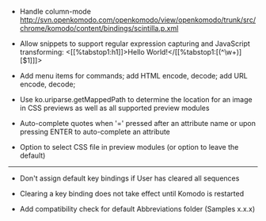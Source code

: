 - Handle column-mode
  http://svn.openkomodo.com/openkomodo/view/openkomodo/trunk/src/chrome/komodo/content/bindings/scintilla.p.xml

- Allow snippets to support regular expression capturing and JavaScript
  transforming:
  <[[%tabstop1:h1]]>Hello World!</[[%tabstop1:[(^\w+)][$1]]]>

- Add menu items for commands; add HTML encode, decode; add URL encode,
  decode;

- Use ko.uriparse.getMappedPath to determine the location for an image in CSS
  previews as well as all supported preview modules

- Auto-complete quotes when '=' pressed after an attribute name or upon
  pressing ENTER to auto-complete an attribute

- Option to select CSS file in preview modules (or option to leave the
  default)

---

- Don't assign default key bindings if User has cleared all sequences

- Clearing a key binding does not take effect until Komodo is restarted

- Add compatibility check for default Abbreviations folder (Samples x.x.x)
